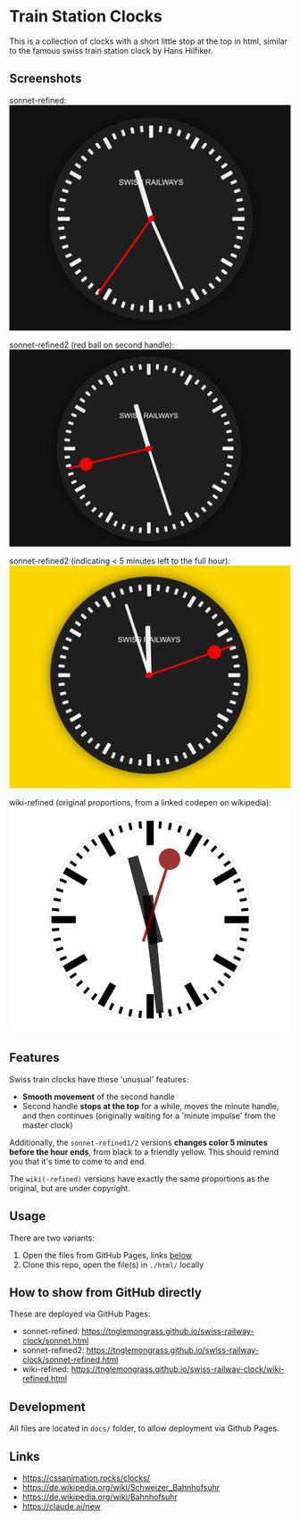 # Train Station Clocks

This is a collection of clocks with a short little stop at the top in html, similar to the famous swiss train station clock by Hans Hilfiker.

## Screenshots

sonnet-refined:
![Screenshot](media/sonnet-refined.png)

sonnet-refined2 (red ball on second handle):
![Screenshot](media/sonnet-refined2.png)

sonnet-refined2 (indicating < 5 minutes left to the full hour):
![Screenshot](media/sonnet-refined2-time-left.png)

wiki-refined (original proportions, from a linked codepen on wikipedia):
![Screenshot](media/wiki-refined.png)

## Features

Swiss train clocks have these 'unusual' features:

- **Smooth movement** of the second handle
- Second handle **stops at the top** for a while, moves the minute handle, and then continues (originally waiting for a 'minute impulse' from the master clock)

Additionally, the `sonnet-refined1/2` versions **changes color 5 minutes before the hour ends**, from black to a friendly yellow. This should remind you that it's time to come to and end.

The `wiki(-refined)` versions have exactly the same proportions as the original, but are under copyright.

## Usage

There are two variants:
1. Open the files from GitHub Pages, links [below](#how-to-show-from-github-directly)
1. Clone this repo, open the file(s) in `./html/` locally

## How to show from GitHub directly

These are deployed via GitHub Pages:

- sonnet-refined: https://tnglemongrass.github.io/swiss-railway-clock/sonnet.html
- sonnet-refined2: https://tnglemongrass.github.io/swiss-railway-clock/sonnet-refined.html
- wiki-refined: https://tnglemongrass.github.io/swiss-railway-clock/wiki-refined.html

## Development

All files are located in `docs/` folder, to allow deployment via Github Pages.

## Links

- https://cssanimation.rocks/clocks/
- https://de.wikipedia.org/wiki/Schweizer_Bahnhofsuhr
- https://de.wikipedia.org/wiki/Bahnhofsuhr
- https://claude.ai/new
